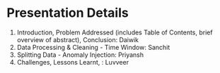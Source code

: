 # Presentation Details

1. Introduction, Problem Addressed (includes Table of Contents, brief overview of abstract), Conclusion: Daiwik
2. Data Processing & Cleaning - Time Window: Sanchit
3. Splitting Data - Anomaly Injection: Priyansh
4. Challenges, Lessons Learnt, : Luvveer
